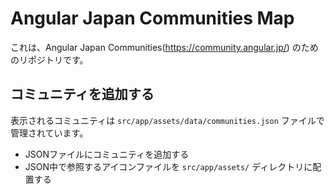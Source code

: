 # Angular Japan Communities Map

これは、Angular Japan Communities(https://community.angular.jp/) のためのリポジトリです。


## コミュニティを追加する

表示されるコミュニティは `src/app/assets/data/communities.json` ファイルで管理されています。

- JSONファイルにコミュニティを追加する
- JSON中で参照するアイコンファイルを `src/app/assets/` ディレクトリに配置する


